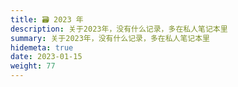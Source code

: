 ```yaml
---
title: 🗃️ 2023 年
description: 关于2023年，没有什么记录，多在私人笔记本里
summary: 关于2023年，没有什么记录，多在私人笔记本里
hidemeta: true
date: 2023-01-15
weight: 77
---
```

